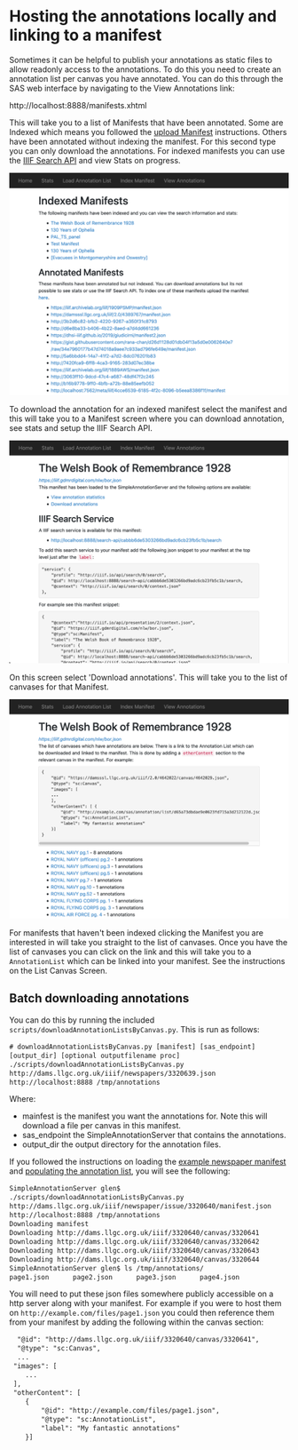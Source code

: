 # Hosting the annotations locally and linking to a manifest

Sometimes it can be helpful to publish your annotations as static files to allow readonly access to the annotations. To do this you need to create an annotation list per canvas you have annotated. You can do this through the SAS web interface by navigating to the View Annotations link:

http://localhost:8888/manifests.xhtml

This will take you to a list of Manifests that have been annotated. Some are Indexed which means you followed the [upload Manifest]() instructions. Others have been annotated without indexing the manifest. For this second type you can only download the annotations. For indexed manifests you can use the [IIIF Search API]() and view Stats on progress. 

![Manifest list page](images/manifest_list.png)

To download the annotation for an indexed manifest select the manifest and this will take you to a Manifest screen where you can download annotation, see stats and setup the IIIF Search API.

![Manifest Screen](images/view_manifest.png)

On this screen select 'Download annotations'. This will take you to the list of canvases for that Manifest. 

![Canvas list screen](images/view_canvas.png)

For manifests that haven't been indexed clicking the Manifest you are interested in will take you straight to the list of canvases. Once you have the list of canvases you can click on the link and this will take you to a `AnnotationList` which can be linked into your manifest. See the instructions on the List Canvas Screen.

## Batch downloading annotations

You can do this by running the included `scripts/downloadAnnotationListsByCanvas.py`. This is run as follows:

```
# downloadAnnotationListsByCanvas.py [manifest] [sas_endpoint] [output_dir] [optional outputfilename proc]
./scripts/downloadAnnotationListsByCanvas.py http://dams.llgc.org.uk/iiif/newspapers/3320639.json http://localhost:8888 /tmp/annotations
```

Where:
 * mainfest is the manifest you want the annotations for. Note this will download a file per canvas in this manifest.
 * sas_endpoint the SimpleAnnotationServer that contains the annotations.
 * output_dir the output directory for the annotation files.

If you followed the instructions on loading the [example newspaper manifest](NewManifests.md) and [populating the annotation list](PopulatingAnnotations.md), you will see the following:

```
SimpleAnnotationServer glen$ ./scripts/downloadAnnotationListsByCanvas.py http://dams.llgc.org.uk/iiif/newspaper/issue/3320640/manifest.json  http://localhost:8888 /tmp/annotations
Downloading manifest
Downloading http://dams.llgc.org.uk/iiif/3320640/canvas/3320641
Downloading http://dams.llgc.org.uk/iiif/3320640/canvas/3320642
Downloading http://dams.llgc.org.uk/iiif/3320640/canvas/3320643
Downloading http://dams.llgc.org.uk/iiif/3320640/canvas/3320644
SimpleAnnotationServer glen$ ls /tmp/annotations/
page1.json      page2.json      page3.json      page4.json
```

You will need to put these json files somewhere publicly accessible on a http server along with your manifest. For example if you were to host them on `http://example.com/files/page1.json` you could then reference them from your manifest by adding the following within the canvas section:

```
  "@id": "http://dams.llgc.org.uk/iiif/3320640/canvas/3320641",
  "@type": "sc:Canvas",
  ...
 "images": [
    ...
 ],
 "otherContent": [
    {
        "@id": "http://example.com/files/page1.json",
        "@type": "sc:AnnotationList",
        "label": "My fantastic annotations"
    }]
```
